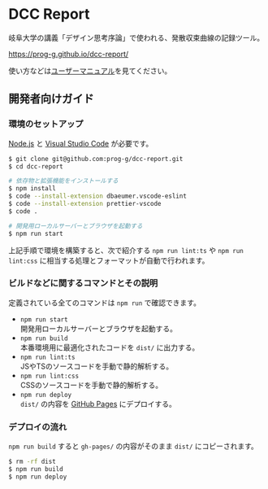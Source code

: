 # DCC Report

岐阜大学の講義「デザイン思考序論」で使われる、発散収束曲線の記録ツール。

<https://prog-g.github.io/dcc-report/>

使い方などは[ユーザーマニュアル](https://prog-g.github.io/dcc-report/manual/)を見てください。

## 開発者向けガイド

### 環境のセットアップ

[Node.js](https://nodejs.org/ja/) と [Visual Studio Code](https://code.visualstudio.com/) が必要です。

```sh
$ git clone git@github.com:prog-g/dcc-report.git
$ cd dcc-report

# 依存物と拡張機能をインストールする
$ npm install
$ code --install-extension dbaeumer.vscode-eslint
$ code --install-extension prettier-vscode
$ code .

# 開発用ローカルサーバーとブラウザを起動する
$ npm run start
```

上記手順で環境を構築すると、次で紹介する `npm run lint:ts` や `npm run lint:css` に相当する処理とフォーマットが自動で行われます。

### ビルドなどに関するコマンドとその説明

定義されている全てのコマンドは `npm run` で確認できます。

- `npm run start`  
  開発用ローカルサーバーとブラウザを起動する。
- `npm run build`  
  本番環境用に最適化されたコードを `dist/` に出力する。
- `npm run lint:ts`  
  JSやTSのソースコードを手動で静的解析する。
- `npm run lint:css`  
  CSSのソースコードを手動で静的解析する。
- `npm run deploy`  
  `dist/` の内容を [GitHub Pages](https://help.github.com/ja/github/working-with-github-pages/about-github-pages) にデプロイする。

### デプロイの流れ

`npm run build` すると `gh-pages/` の内容がそのまま `dist/` にコピーされます。

```sh
$ rm -rf dist
$ npm run build
$ npm run deploy
```
